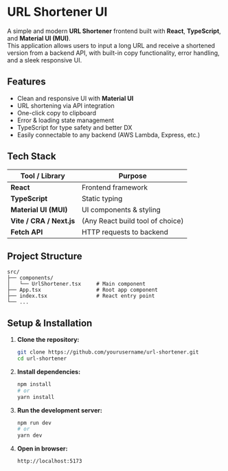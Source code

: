# URL Shortener UI

A simple and modern **URL Shortener** frontend built with **React**, **TypeScript**, and **Material UI (MUI)**.  
This application allows users to input a long URL and receive a shortened version from a backend API, with built-in copy functionality, error handling, and a sleek responsive UI.

## Features

- Clean and responsive UI with **Material UI**
- URL shortening via API integration
- One-click copy to clipboard
- Error & loading state management
- TypeScript for type safety and better DX
- Easily connectable to any backend (AWS Lambda, Express, etc.)

## Tech Stack

| Tool / Library | Purpose |
|-----------------|----------|
| **React** | Frontend framework |
| **TypeScript** | Static typing |
| **Material UI (MUI)** | UI components & styling |
| **Vite / CRA / Next.js** | (Any React build tool of choice) |
| **Fetch API** | HTTP requests to backend |

## Project Structure

```
src/
├── components/
│   └── UrlShortener.tsx     # Main component
├── App.tsx                  # Root app component
├── index.tsx                # React entry point
└── ...
```

## Setup & Installation

1. **Clone the repository:**

   ```bash
   git clone https://github.com/yourusername/url-shortener.git
   cd url-shortener
   ```

2. **Install dependencies:**

   ```bash
   npm install
   # or
   yarn install
   ```

3. **Run the development server:**

   ```bash
   npm run dev
   # or
   yarn dev
   ```

4. **Open in browser:**
   ```
   http://localhost:5173
   ```
